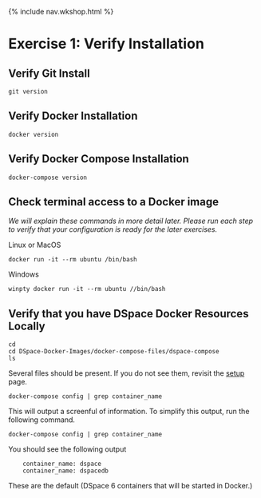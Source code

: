 {% include nav.wkshop.html %}
# Exercise 1: Verify Installation

## Verify Git Install
```shell
git version
```

## Verify Docker Installation

```shell
docker version
```

## Verify Docker Compose Installation
```shell
docker-compose version
```

## Check terminal access to a Docker image
_We will explain these commands in more detail later. Please run each step to verify that your configuration is ready for the later exercises._

Linux or MacOS
```shell
docker run -it --rm ubuntu /bin/bash
```

Windows
```shell
winpty docker run -it --rm ubuntu //bin/bash
```

## Verify that you have DSpace Docker Resources Locally

```shell
cd
cd DSpace-Docker-Images/docker-compose-files/dspace-compose
ls
```

Several files should be present.  If you do not see them, revisit the [setup](../tutorialSetup.md) page.

```shell
docker-compose config | grep container_name
```

This will output a screenful of information.  To simplify this output, run the following command.

```shell
docker-compose config | grep container_name
```

You should see the following output

```
    container_name: dspace
    container_name: dspacedb
```

These are the default (DSpace 6 containers that will be started in Docker.)

